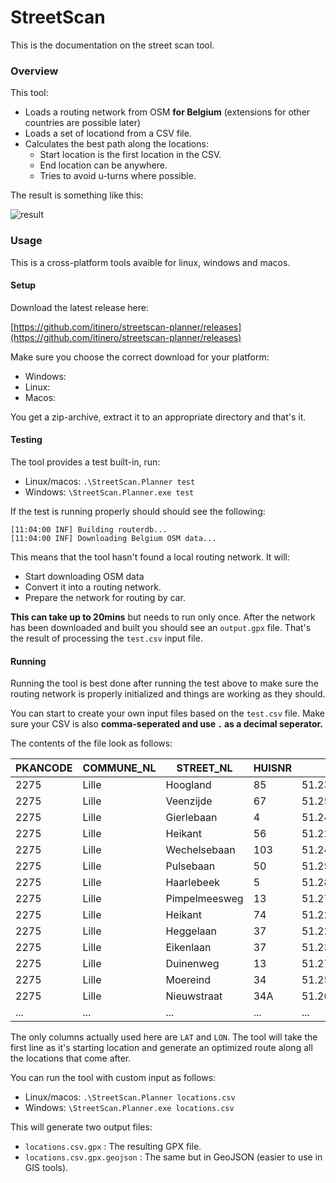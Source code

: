 StreetScan
==========

This is the documentation on the street scan tool.

### Overview

This tool:

- Loads a routing network from OSM **for Belgium** (extensions for other countries are possible later)
- Loads a set of locationd from a CSV file.
- Calculates the best path along the locations:
  - Start location is the first location in the CSV.
  - End location can be anywhere.
  - Tries to avoid u-turns where possible.

The result is something like this:

![result](result.png "Resulting route")

### Usage

This is a cross-platform tools avaible for linux, windows and macos.

#### Setup

Download the latest release here:

[https://github.com/itinero/streetscan-planner/releases](https://github.com/itinero/streetscan-planner/releases)

Make sure you choose the correct download for your platform:

- Windows: 
- Linux:
- Macos: 

You get a zip-archive, extract it to an appropriate directory and that's it.

#### Testing

The tool provides a test built-in, run:

- Linux/macos: `.\StreetScan.Planner test`
- Windows: `\StreetScan.Planner.exe test`

If the test is running properly should should see the following:

```
[11:04:00 INF] Building routerdb...
[11:04:00 INF] Downloading Belgium OSM data...
```

This means that the tool hasn't found a local routing network. It will:

- Start downloading OSM data
- Convert it into a routing network.
- Prepare the network for routing by car.

**This can take up to 20mins** but needs to run only once. After the network has been downloaded and built you should see an `output.gpx` file. That's the result of processing the `test.csv` input file.

#### Running

Running the tool is best done after running the test above to make sure the routing network is properly initialized and things are working as they should.

You can start to create your own input files based on the `test.csv` file. Make sure your CSV is also **comma-seperated and use `.` as a decimal seperator.**

The contents of the file look as follows:

| PKANCODE | COMMUNE_NL | STREET_NL     | HUISNR | LAT           | LON           | 
|----------|------------|---------------|--------|---------------|---------------| 
| 2275     | Lille      | Hoogland      | 85     | 51.2341358125 | 4.83612817117 | 
| 2275     | Lille      | Veenzijde     | 67     | 51.2567636838 | 4.8643172579  | 
| 2275     | Lille      | Gierlebaan    | 4      | 51.2418882157 | 4.82365010831 | 
| 2275     | Lille      | Heikant       | 56     | 51.2296450078 | 4.82798452585 | 
| 2275     | Lille      | Wechelsebaan  | 103    | 51.2497172183 | 4.81676969177 | 
| 2275     | Lille      | Pulsebaan     | 50     | 51.2599269332 | 4.7840406854  | 
| 2275     | Lille      | Haarlebeek    | 5      | 51.2839904513 | 4.83032583221 | 
| 2275     | Lille      | Pimpelmeesweg | 13     | 51.2764403901 | 4.79575669058 | 
| 2275     | Lille      | Heikant       | 74     | 51.2292322544 | 4.82638707063 | 
| 2275     | Lille      | Heggelaan     | 37     | 51.2229807573 | 4.83371775485 | 
| 2275     | Lille      | Eikenlaan     | 37     | 51.2388269374 | 4.83036302955 | 
| 2275     | Lille      | Duinenweg     | 13     | 51.2794449074 | 4.79585938234 | 
| 2275     | Lille      | Moereind      | 34     | 51.2564997812 | 4.79495926373 | 
| 2275     | Lille      | Nieuwstraat   | 34A    | 51.2619512316 | 4.79206247836 | 
| ...      | ...        | ...           | ...    | ...           | ...           | 

The only columns actually used here are `LAT` and `LON`. The tool will take the first line as it's starting location and generate an optimized route along all the locations that come after.

You can run the tool with custom input as follows:

- Linux/macos: `.\StreetScan.Planner locations.csv`
- Windows: `\StreetScan.Planner.exe locations.csv`

This will generate two output files:

- `locations.csv.gpx` : The resulting GPX file.
- `locations.csv.gpx.geojson` : The same but in GeoJSON (easier to use in GIS tools).

